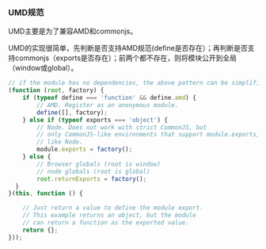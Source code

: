 ### UMD规范
UMD主要是为了兼容AMD和commonjs。

UMD的实现很简单，先判断是否支持AMD规范(define是否存在）；再判断是否支持commonjs（exports是否存在）；前两个都不存在，则将模块公开到全局（window或global）。

```javascript
// if the module has no dependencies, the above pattern can be simplified to
(function (root, factory) {
    if (typeof define === 'function' && define.amd) {
        // AMD. Register as an anonymous module.
        define([], factory);
    } else if (typeof exports === 'object') {
        // Node. Does not work with strict CommonJS, but
        // only CommonJS-like environments that support module.exports,
        // like Node.
        module.exports = factory();
    } else {
        // Browser globals (root is window)
        // node globals (root is global)
        root.returnExports = factory();
  }
}(this, function () {

    // Just return a value to define the module export.
    // This example returns an object, but the module
    // can return a function as the exported value.
    return {};
}));
```

